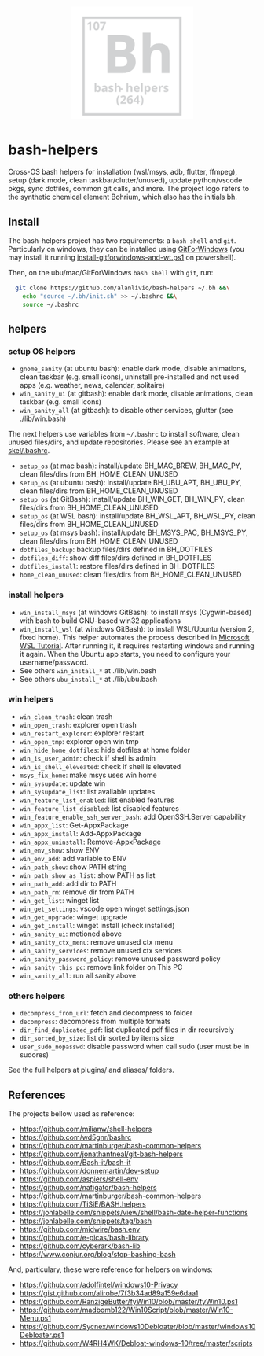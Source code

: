 <h1 align="center"><img src="docs/mkdocs/logo.svg" width="250" onerror='this.style.display="none"'/></h1>

# bash-helpers

Cross-OS bash helpers for installation (wsl/msys, adb, flutter, ffmpeg), setup (dark mode, clean taskbar/clutter/unused), update python/vscode pkgs, sync dotfiles, common git calls, and more. 
The project logo refers to the synthetic chemical element Bohrium, which also has the initials bh.

## Install

The bash-helpers project has two requirements: a `bash shell` and `git`. Particularly on windows, they can be installed using [GitForWindows](https://gitforwindows.org/) (you may install it running [install-gitforwindows-and-wt.ps1](https://github.com/alanlivio/bash-helpers/blob/master/lib/win/install-gitforwindows-and-wt.ps1) on powershell). 

Then, on the ubu/mac/GitForWindows `bash shell` with `git`, run:
```bash
  git clone https://github.com/alanlivio/bash-helpers ~/.bh &&\
    echo "source ~/.bh/init.sh" >> ~/.bashrc &&\
    source ~/.bashrc
```

## helpers

### setup OS helpers

* `gnome_sanity` (at ubuntu bash): enable dark mode, disable animations, clean taskbar (e.g. small icons), uninstall pre-installed and not used apps (e.g. weather, news, calendar, solitaire)
* `win_sanity_ui` (at gitbash): enable dark mode, disable animations, clean taskbar (e.g. small icons)
* `win_sanity_all` (at gitbash): to disable other services, glutter (see ./lib/win.bash)

The next helpers use variables from `~/.bashrc` to install software, clean unused files/dirs, and update repositories. 
Please see an example at [skel/.bashrc](https://github.com/alanlivio/bash-helpers/blob/master/skel/.bashrc).

* `setup_os` (at mac bash): install/update BH_MAC_BREW, BH_MAC_PY, clean files/dirs from BH_HOME_CLEAN_UNUSED
* `setup_os` (at ubuntu bash): install/update BH_UBU_APT, BH_UBU_PY,  clean files/dirs from BH_HOME_CLEAN_UNUSED
* `setup_os` (at GitBash): install/update BH_WIN_GET, BH_WIN_PY, clean files/dirs from BH_HOME_CLEAN_UNUSED
* `setup_os` (at WSL bash): install/update BH_WSL_APT, BH_WSL_PY, clean files/dirs from BH_HOME_CLEAN_UNUSED
* `setup_os` (at msys bash): install/update BH_MSYS_PAC, BH_MSYS_PY, clean files/dirs from BH_HOME_CLEAN_UNUSED
* `dotfiles_backup`: backup files/dirs defined in BH_DOTFILES
* `dotfiles_diff`: show diff files/dirs defined in BH_DOTFILES
* `dotfiles_install`: restore files/dirs defined in BH_DOTFILES
* `home_clean_unused`: clean files/dirs from BH_HOME_CLEAN_UNUSED

### install helpers

* `win_install_msys` (at windows GitBash): to install msys (Cygwin-based) with bash to build GNU-based win32 applications
* `win_install_wsl` (at windows GitBash): to install WSL/Ubuntu (version 2, fixed home). This helper automates the process described in [Microsoft WSL Tutorial](https://docs.microsoft.com/en-us/windows/wsl/wsl2-install). After running it, it requires restarting windows and running it again. When the Ubuntu app starts, you need to configure your username/password.
* See others `win_install_*` at ./lib/win.bash
* See others `ubu_install_*` at ./lib/ubu.bash

### win helpers

* `win_clean_trash`: clean trash
* `win_open_trash`: explorer open trash
* `win_restart_explorer`: explorer restart
* `win_open_tmp`:  explorer open win tmp
* `win_hide_home_dotfiles`: hide dotfiles at home folder
* `win_is_user_admin`: check if shell is admin
* `win_is_shell_eleveated`: check if shell is elevated
* `msys_fix_home`: make msys uses win home
* `win_sysupdate`: update win
* `win_sysupdate_list`: list avaliable updates
* `win_feature_list_enabled`: list enabled features
* `win_feature_list_disabled`: list disabled features
* `win_feature_enable_ssh_server_bash`: add OpenSSH.Server capability
* `win_appx_list`:  Get-AppxPackage 
* `win_appx_install`: Add-AppxPackage
* `win_appx_uninstall`: Remove-AppxPackage
* `win_env_show`: show ENV
* `win_env_add`: add variable to ENV
* `win_path_show`: show PATH string
* `win_path_show_as_list`:  show PATH as list
* `win_path_add`: add dir to PATH
* `win_path_rm`: remove dir from PATH
* `win_get_list`: winget list
* `win_get_settings`: vscode open winget settings.json
* `win_get_upgrade`: winget upgrade
* `win_get_install`: winget install (check installed)
* `win_sanity_ui`: metioned above
* `win_sanity_ctx_menu`: remove unused ctx menu
* `win_sanity_services`: remove unused ctx services
* `win_sanity_password_policy`: remove unused password policy
* `win_sanity_this_pc`: remove link folder on This PC 
* `win_sanity_all`: run all sanity above

### others helpers

* `decompress_from_url`: fetch and decompress to folder
* `decompress`:  decompress from multiple formats
* `dir_find_duplicated_pdf`: list duplicated pdf files in dir recursively
* `dir_sorted_by_size`: list dir sorted by items size
* `user_sudo_nopasswd`:  disable password when call sudo (user must be in sudores)

See the full helpers at plugins/ and aliases/ folders.

## References

The projects bellow used as reference:

* <https://github.com/milianw/shell-helpers>
* <https://github.com/wd5gnr/bashrc>
* <https://github.com/martinburger/bash-common-helpers>
* <https://github.com/jonathantneal/git-bash-helpers>
* <https://github.com/Bash-it/bash-it>
* <https://github.com/donnemartin/dev-setup>
* <https://github.com/aspiers/shell-env>
* <https://github.com/nafigator/bash-helpers>
* <https://github.com/martinburger/bash-common-helpers>
* <https://github.com/TiSiE/BASH.helpers>
* <https://jonlabelle.com/snippets/view/shell/bash-date-helper-functions>
* <https://jonlabelle.com/snippets/tag/bash>
* <https://github.com/midwire/bash.env>
* <https://github.com/e-picas/bash-library>
* <https://github.com/cyberark/bash-lib>
* <https://www.conjur.org/blog/stop-bashing-bash>

And, particulary, these were reference for helpers on windows:

* <https://github.com/adolfintel/windows10-Privacy>
* <https://gist.github.com/alirobe/7f3b34ad89a159e6daa1>
* <https://github.com/RanzigeButter/fyWin10/blob/master/fyWin10.ps1>
* <https://github.com/madbomb122/Win10Script/blob/master/Win10-Menu.ps1>
* <https://github.com/Sycnex/windows10Debloater/blob/master/windows10Debloater.ps1>
* <https://github.com/W4RH4WK/Debloat-windows-10/tree/master/scripts>

